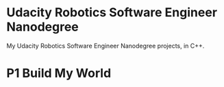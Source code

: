 # Udacity Robotics Software Engineer Nanodegree

My Udacity Robotics Software Engineer Nanodegree projects, in C++.

# P1 Build My World

